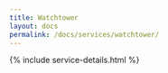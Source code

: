 ```yaml
---
title: Watchtower
layout: docs
permalink: /docs/services/watchtower/
---
```


{% include service-details.html %}
